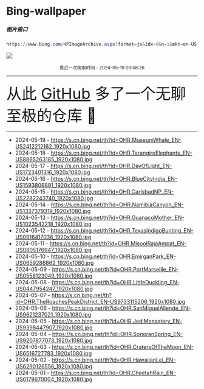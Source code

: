 # Bing-wallpaper

##### 图片接口

```powershell
https://www.bing.com/HPImageArchive.aspx?format=js&idx=0&n=1&mkt=en-US
```

 ![](https://s.cn.bing.net/th?id=OHR.MuseumWhale_EN-US2412212162_1920x1080.jpg)

<p align='center' >
    <small>
        最近一次爬取时间 - 2024-05-19 09:58:26
    </small>
    <br>
    <hr>
    <font size=7>
        <small>
           从此 <a href='https://github.com/'>GitHub</a> 多了一个无聊至极的仓库  🍳
        </small>
    </font>
    <hr>
</p>


- 2024-05-19 - https://s.cn.bing.net/th?id=OHR.MuseumWhale_EN-US2412212162_1920x1080.jpg 
- 2024-05-18 - https://s.cn.bing.net/th?id=OHR.TarangireElephants_EN-US8865263185_1920x1080.jpg 
- 2024-05-17 - https://s.cn.bing.net/th?id=OHR.DayOfLight_EN-US1723401316_1920x1080.jpg 
- 2024-05-16 - https://s.cn.bing.net/th?id=OHR.BlueCityIndia_EN-US1593809891_1920x1080.jpg 
- 2024-05-15 - https://s.cn.bing.net/th?id=OHR.CarlsbadNP_EN-US2282243740_1920x1080.jpg 
- 2024-05-14 - https://s.cn.bing.net/th?id=OHR.NamibiaCanyon_EN-US1337379319_1920x1080.jpg 
- 2024-05-13 - https://s.cn.bing.net/th?id=OHR.GuanacoMother_EN-US1023542218_1920x1080.jpg 
- 2024-05-12 - https://s.cn.bing.net/th?id=OHR.TexasIndigoBunting_EN-US0916417036_1920x1080.jpg 
- 2024-05-11 - https://s.cn.bing.net/th?id=OHR.MisoolRajaAmpat_EN-US0805176947_1920x1080.jpg 
- 2024-05-10 - https://s.cn.bing.net/th?id=OHR.EmirganPark_EN-US0659286862_1920x1080.jpg 
- 2024-05-09 - https://s.cn.bing.net/th?id=OHR.PortMarseille_EN-US0558123049_1920x1080.jpg 
- 2024-05-08 - https://s.cn.bing.net/th?id=OHR.LittleDuckling_EN-US0447954247_1920x1080.jpg 
- 2024-05-07 - https://s.cn.bing.net/th?id=OHR.TheRoachesPeakDistrict_EN-US9733115206_1920x1080.jpg 
- 2024-05-06 - https://s.cn.bing.net/th?id=OHR.SanMiguelAllende_EN-US9621237021_1920x1080.jpg 
- 2024-05-05 - https://s.cn.bing.net/th?id=OHR.JediMonastery_EN-US9398447907_1920x1080.jpg 
- 2024-05-04 - https://s.cn.bing.net/th?id=OHR.SonoranSpring_EN-US9207877073_1920x1080.jpg 
- 2024-05-03 - https://s.cn.bing.net/th?id=OHR.CratersOfTheMoon_EN-US6516727783_1920x1080.jpg 
- 2024-05-02 - https://s.cn.bing.net/th?id=OHR.HawaiianLei_EN-US6290126556_1920x1080.jpg 
- 2024-05-01 - https://s.cn.bing.net/th?id=OHR.CheetahRain_EN-US6179670004_1920x1080.jpg 
